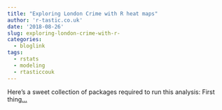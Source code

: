 ```yaml
---
title: "Exploring London Crime with R heat maps"
author: 'r-tastic.co.uk'
date: '2018-08-26'
slug: exploring-london-crime-with-r-
categories:
  - bloglink
tags:
  - rstats
  - modeling
  - rtasticcouk
---
```


Here’s a sweet collection of packages required to run this analysis: First thing[... <i class="fas fa-external-link-alt"></i>](https://r-tastic.co.uk/post/exploring-london-crime-with-r-heat-maps/)

